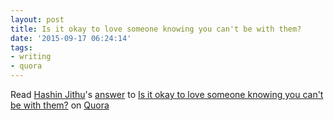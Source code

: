 ```yaml
---
layout: post
title: Is it okay to love someone knowing you can't be with them?
date: '2015-09-17 06:24:14'
tags:
- writing
- quora
---
```


<span class="quora-content-embed" data-name="Is-it-okay-to-love-someone-knowing-you-cant-be-with-them/answer/Hashin-Jithu">Read <a class="quora-content-link" data-width="1100" load-full-answer="True" data-key="06088bc3f8e37343bec9bfc089bb11d9" data-id="15590345" data-embed="2r8xvvK" href="https://www.quora.com/Is-it-okay-to-love-someone-knowing-you-cant-be-with-them/answer/Hashin-Jithu" data-type="answer" data-height="250"><a href="https://www.quora.com/Hashin-Jithu">Hashin Jithu</a>&#039;s <a href="/Is-it-okay-to-love-someone-knowing-you-cant-be-with-them#ans15590345">answer</a> to <a href="/Is-it-okay-to-love-someone-knowing-you-cant-be-with-them" ref="canonical">Is it okay to love someone knowing you can&#039;t be with them?</a></a> on <a href="https://www.quora.com">Quora</a><script type="text/javascript" src="https://www.quora.com/widgets/content"></script></span>